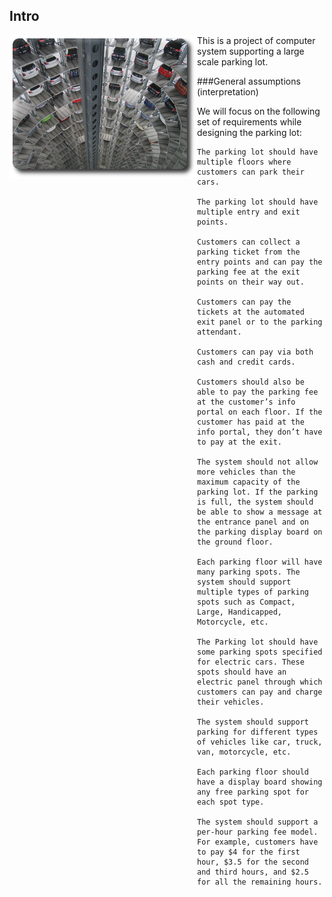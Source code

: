 
## Intro
<img src="img/parking-lot-small.png" style="float:left"> 
This is a project of computer system supporting a large scale parking lot.

###General assumptions (interpretation)

We will focus on the following set of requirements while designing the parking lot:

    The parking lot should have multiple floors where customers can park their cars.

    The parking lot should have multiple entry and exit points.

    Customers can collect a parking ticket from the entry points and can pay the parking fee at the exit points on their way out.

    Customers can pay the tickets at the automated exit panel or to the parking attendant.

    Customers can pay via both cash and credit cards.

    Customers should also be able to pay the parking fee at the customer’s info portal on each floor. If the customer has paid at the info portal, they don’t have to pay at the exit.

    The system should not allow more vehicles than the maximum capacity of the parking lot. If the parking is full, the system should be able to show a message at the entrance panel and on the parking display board on the ground floor.

    Each parking floor will have many parking spots. The system should support multiple types of parking spots such as Compact, Large, Handicapped, Motorcycle, etc.

    The Parking lot should have some parking spots specified for electric cars. These spots should have an electric panel through which customers can pay and charge their vehicles.

    The system should support parking for different types of vehicles like car, truck, van, motorcycle, etc.

    Each parking floor should have a display board showing any free parking spot for each spot type.

    The system should support a per-hour parking fee model. For example, customers have to pay $4 for the first hour, $3.5 for the second and third hours, and $2.5 for all the remaining hours.

